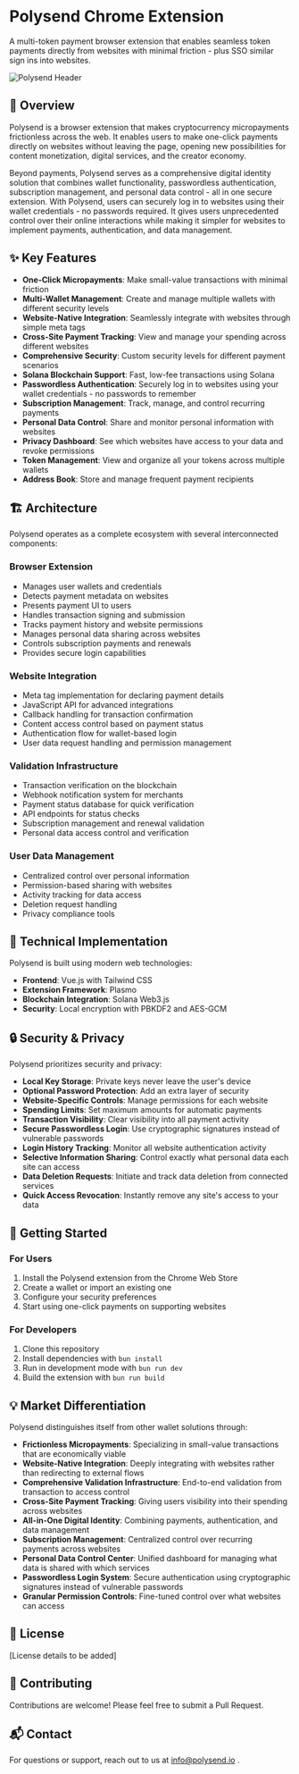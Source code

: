 # Polysend Chrome Extension

A multi-token payment browser extension that enables seamless token payments directly from websites with minimal friction - plus SSO similar sign ins into websites.

![Polysend Header](https://via.placeholder.com/800x200?text=Polysend+Extension)

## 🚀 Overview

Polysend is a browser extension that makes cryptocurrency micropayments frictionless across the web. It enables users to make one-click payments directly on websites without leaving the page, opening new possibilities for content monetization, digital services, and the creator economy.

Beyond payments, Polysend serves as a comprehensive digital identity solution that combines wallet functionality, passwordless authentication, subscription management, and personal data control - all in one secure extension. With Polysend, users can securely log in to websites using their wallet credentials - no passwords required. It gives users unprecedented control over their online interactions while making it simpler for websites to implement payments, authentication, and data management.

## ✨ Key Features

- **One-Click Micropayments**: Make small-value transactions with minimal friction
- **Multi-Wallet Management**: Create and manage multiple wallets with different security levels
- **Website-Native Integration**: Seamlessly integrate with websites through simple meta tags
- **Cross-Site Payment Tracking**: View and manage your spending across different websites
- **Comprehensive Security**: Custom security levels for different payment scenarios
- **Solana Blockchain Support**: Fast, low-fee transactions using Solana
- **Passwordless Authentication**: Securely log in to websites using your wallet credentials - no passwords to remember
- **Subscription Management**: Track, manage, and control recurring payments
- **Personal Data Control**: Share and monitor personal information with websites
- **Privacy Dashboard**: See which websites have access to your data and revoke permissions
- **Token Management**: View and organize all your tokens across multiple wallets
- **Address Book**: Store and manage frequent payment recipients

## 🏗️ Architecture

Polysend operates as a complete ecosystem with several interconnected components:

### Browser Extension
- Manages user wallets and credentials
- Detects payment metadata on websites
- Presents payment UI to users
- Handles transaction signing and submission
- Tracks payment history and website permissions
- Manages personal data sharing across websites
- Controls subscription payments and renewals
- Provides secure login capabilities

### Website Integration
- Meta tag implementation for declaring payment details
- JavaScript API for advanced integrations
- Callback handling for transaction confirmation
- Content access control based on payment status
- Authentication flow for wallet-based login
- User data request handling and permission management

### Validation Infrastructure
- Transaction verification on the blockchain
- Webhook notification system for merchants
- Payment status database for quick verification
- API endpoints for status checks
- Subscription management and renewal validation
- Personal data access control and verification

### User Data Management
- Centralized control over personal information
- Permission-based sharing with websites
- Activity tracking for data access
- Deletion request handling
- Privacy compliance tools

## 🔧 Technical Implementation

Polysend is built using modern web technologies:

- **Frontend**: Vue.js with Tailwind CSS
- **Extension Framework**: Plasmo
- **Blockchain Integration**: Solana Web3.js
- **Security**: Local encryption with PBKDF2 and AES-GCM

## 🔒 Security & Privacy

Polysend prioritizes security and privacy:

- **Local Key Storage**: Private keys never leave the user's device
- **Optional Password Protection**: Add an extra layer of security
- **Website-Specific Controls**: Manage permissions for each website
- **Spending Limits**: Set maximum amounts for automatic payments
- **Transaction Visibility**: Clear visibility into all payment activity
- **Secure Passwordless Login**: Use cryptographic signatures instead of vulnerable passwords
- **Login History Tracking**: Monitor all website authentication activity
- **Selective Information Sharing**: Control exactly what personal data each site can access
- **Data Deletion Requests**: Initiate and track data deletion from connected services
- **Quick Access Revocation**: Instantly remove any site's access to your data

## 🚀 Getting Started

### For Users

1. Install the Polysend extension from the Chrome Web Store
2. Create a wallet or import an existing one
3. Configure your security preferences
4. Start using one-click payments on supporting websites

### For Developers

1. Clone this repository
2. Install dependencies with `bun install`
3. Run in development mode with `bun run dev`
4. Build the extension with `bun run build`

## 💡 Market Differentiation

Polysend distinguishes itself from other wallet solutions through:

- **Frictionless Micropayments**: Specializing in small-value transactions that are economically viable
- **Website-Native Integration**: Deeply integrating with websites rather than redirecting to external flows
- **Comprehensive Validation Infrastructure**: End-to-end validation from transaction to access control
- **Cross-Site Payment Tracking**: Giving users visibility into their spending across websites
- **All-in-One Digital Identity**: Combining payments, authentication, and data management
- **Subscription Management**: Centralized control over recurring payments across websites
- **Personal Data Control Center**: Unified dashboard for managing what data is shared with which services
- **Passwordless Login System**: Secure authentication using cryptographic signatures instead of vulnerable passwords
- **Granular Permission Controls**: Fine-tuned control over what websites can access

## 📜 License

[License details to be added]

## 🤝 Contributing

Contributions are welcome! Please feel free to submit a Pull Request.

## 📬 Contact

For questions or support, reach out to us at info@polysend.io .
